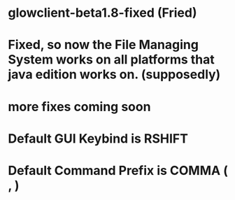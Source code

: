 # glowclient-beta1.8-fixed (Fried)
# Fixed, so now the **File Managing System** works on all platforms that java edition works on. (supposedly)
# more fixes coming soon


# Default GUI Keybind is RSHIFT

# Default Command Prefix is COMMA ( , )
